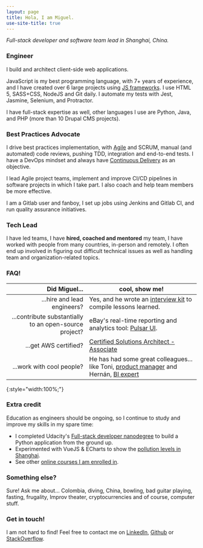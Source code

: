 ```yaml
---
layout: page
title: Hola, I am Miguel.
use-site-title: true
---
```


*Full-stack developer and software team lead in Shanghai, China.*

### Engineer

I build and architect client-side web applications.

JavaScript is my best programming language, with 7+ years of experience, and I have created over 6 large projects using [JS frameworks](/2018-02-15-frontend-frameworks-comparison/). I use HTML 5, SASS+CSS, NodeJS and Git daily. I automate my tests with Jest, Jasmine, Selenium, and Protractor.

I have full-stack expertise as well, other languages I use are Python, Java, and PHP (more than 10 Drupal CMS projects).

### Best Practices Advocate

I drive best practices implementation, with [Agile](/2019-05-10-non-agile-agile/) and SCRUM, manual (and automated) code reviews, pushing TDD, integration and end-to-end tests. I have a DevOps mindset and always have [Continuous Delivery](/pages/ci-cd-checklist/) as an objective.

I lead Agile project teams, implement and improve CI/CD pipelines in software projects in which I take part. I also coach and help team members be more effective.

I am a Gitlab user and fanboy, I set up jobs using Jenkins and Gitlab CI, and run quality assurance initiatives.

### Tech Lead

I have led teams, I have **hired, coached and mentored** my team, I have worked with people from many countries, in-person and remotely. I often end up involved in figuring out difficult technical issues as well as handling team and organization-related topics.

### FAQ!

| Did Miguel...                          | cool, show me!
| -------------------------------------: |--
| ...hire and lead engineers?            | Yes, and he wrote an [interview kit](/pages/miguels-interview-kit/) to compile lessons learned.
| ...contribute substantially to an open-source project?     | eBay's real-time reporting and analytics tool: [Pulsar UI](/pages/pulsar-reporting-ui/).
| ...get AWS certified?                  | [Certified Solutions Architect - Associate](/2018-03-06-amazon-certified/)
| ...work with cool people?              | He has had some great colleagues... like Toni, [product manager](https://tonischmidt.me/) and Hernán, [BI expert](https://www.linkedin.com/in/hernan-leon-38275aa5/)
{:style="width:100%;"}

### Extra credit

Education as engineers should be ongoing, so I continue to study and improve my skills in my spare time:

- I completed Udacity's [Full-stack developer nanodegree](/2019-01-20-fullstack-developer-nanodegree/) to build a Python application from the ground up.
- Experimented with VueJS & ECharts to show the [pollution levels in Shanghai](/pages/pollution-chart/index.html).
- See other [online courses I am enrolled in](https://www.udemy.com/user/miguel-rincon-4/).

### Something else?

Sure! Ask me about... Colombia, diving, China, bowling, bad guitar playing, fasting, frugality, Improv theater, cryptocurrencies and of course, computer stuff.

### Get in touch!

I am not hard to find! Feel free to contact me on [LinkedIn](https://www.linkedin.com/in/miguelrincon/), [Github](https://github.com/miguelrincon/) or [StackOverflow](https://stackoverflow.com/users/777539/miguelr).
